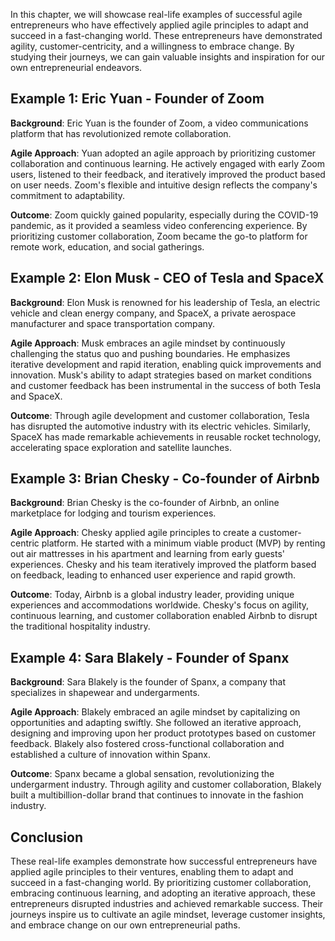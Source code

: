 
In this chapter, we will showcase real-life examples of successful agile entrepreneurs who have effectively applied agile principles to adapt and succeed in a fast-changing world. These entrepreneurs have demonstrated agility, customer-centricity, and a willingness to embrace change. By studying their journeys, we can gain valuable insights and inspiration for our own entrepreneurial endeavors.

Example 1: Eric Yuan - Founder of Zoom
--------------------------------------

**Background**: Eric Yuan is the founder of Zoom, a video communications platform that has revolutionized remote collaboration.

**Agile Approach**: Yuan adopted an agile approach by prioritizing customer collaboration and continuous learning. He actively engaged with early Zoom users, listened to their feedback, and iteratively improved the product based on user needs. Zoom's flexible and intuitive design reflects the company's commitment to adaptability.

**Outcome**: Zoom quickly gained popularity, especially during the COVID-19 pandemic, as it provided a seamless video conferencing experience. By prioritizing customer collaboration, Zoom became the go-to platform for remote work, education, and social gatherings.

Example 2: Elon Musk - CEO of Tesla and SpaceX
----------------------------------------------

**Background**: Elon Musk is renowned for his leadership of Tesla, an electric vehicle and clean energy company, and SpaceX, a private aerospace manufacturer and space transportation company.

**Agile Approach**: Musk embraces an agile mindset by continuously challenging the status quo and pushing boundaries. He emphasizes iterative development and rapid iteration, enabling quick improvements and innovation. Musk's ability to adapt strategies based on market conditions and customer feedback has been instrumental in the success of both Tesla and SpaceX.

**Outcome**: Through agile development and customer collaboration, Tesla has disrupted the automotive industry with its electric vehicles. Similarly, SpaceX has made remarkable achievements in reusable rocket technology, accelerating space exploration and satellite launches.

Example 3: Brian Chesky - Co-founder of Airbnb
----------------------------------------------

**Background**: Brian Chesky is the co-founder of Airbnb, an online marketplace for lodging and tourism experiences.

**Agile Approach**: Chesky applied agile principles to create a customer-centric platform. He started with a minimum viable product (MVP) by renting out air mattresses in his apartment and learning from early guests' experiences. Chesky and his team iteratively improved the platform based on feedback, leading to enhanced user experience and rapid growth.

**Outcome**: Today, Airbnb is a global industry leader, providing unique experiences and accommodations worldwide. Chesky's focus on agility, continuous learning, and customer collaboration enabled Airbnb to disrupt the traditional hospitality industry.

Example 4: Sara Blakely - Founder of Spanx
------------------------------------------

**Background**: Sara Blakely is the founder of Spanx, a company that specializes in shapewear and undergarments.

**Agile Approach**: Blakely embraced an agile mindset by capitalizing on opportunities and adapting swiftly. She followed an iterative approach, designing and improving upon her product prototypes based on customer feedback. Blakely also fostered cross-functional collaboration and established a culture of innovation within Spanx.

**Outcome**: Spanx became a global sensation, revolutionizing the undergarment industry. Through agility and customer collaboration, Blakely built a multibillion-dollar brand that continues to innovate in the fashion industry.

Conclusion
----------

These real-life examples demonstrate how successful entrepreneurs have applied agile principles to their ventures, enabling them to adapt and succeed in a fast-changing world. By prioritizing customer collaboration, embracing continuous learning, and adopting an iterative approach, these entrepreneurs disrupted industries and achieved remarkable success. Their journeys inspire us to cultivate an agile mindset, leverage customer insights, and embrace change on our own entrepreneurial paths.
